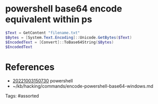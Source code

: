 # powershell base64 encode equivalent within ps
```powershell
$Text = GetContent "filename.txt"
$Bytes = [System.Text.Encoding]::Unicode.GetBytes($Text)
$EncodedText = [Convert]::ToBase64String($Bytes)
$EncodedText
```

# References
- [20221003150730](/zet/20221003150730/) powershell
- ~/kb/hacking/commands/encode-powershell-base64-windows.md

Tags:
    #assorted

